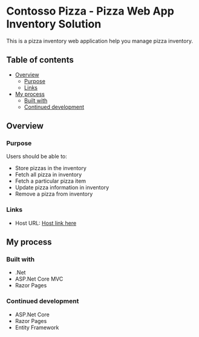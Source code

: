 # Contosso Pizza - Pizza Web App Inventory Solution

This is a pizza inventory web application help you manage pizza inventory.

## Table of contents

- [Overview](#overview)
  - [Purpose](#purpose)
  - [Links](#links)
- [My process](#my-process)
  - [Built with](#built-with)
  <!-- - [What I learned](#what-i-learned) -->
  - [Continued development](#continued-development)
  <!-- - [Useful resources](#useful-resources) -->
<!-- - [Author](#author)
- [Acknowledgments](#acknowledgments) -->

## Overview

### Purpose

Users should be able to:

- Store pizzas in the inventory
- Fetch all pizza in inventory
- Fetch a particular pizza item
- Update pizza information in inventory
- Remove a pizza from inventory


### Links

- Host URL: [Host link here](https://your-solution-url.com)
<!-- - Live Site URL: [Add live site URL here](https://your-live-site-url.com) -->

## My process

### Built with

- .Net
- ASP.Net Core MVC
- Razor Pages


<!-- ### What I learned

Use this section to recap over some of your major learnings while working through this project. Writing these out and providing code samples of areas you want to highlight is a great way to reinforce your own knowledge.

To see how you can add code snippets, see below:

```html
<h1>Some HTML code I'm proud of</h1>
```
```css
.proud-of-this-css {
  color: papayawhip;
}
```
```js
const proudOfThisFunc = () => {
  console.log('🎉')
}
```

If you want more help with writing markdown, we'd recommend checking out [The Markdown Guide](https://www.markdownguide.org/) to learn more.

**Note: Delete this note and the content within this section and replace with your own learnings.** -->

### Continued development

- ASP.Net Core
- Razor Pages
- Entity Framework

<!-- ### Useful resources

- [Example resource 1](https://www.example.com) - This helped me for XYZ reason. I really liked this pattern and will use it going forward.
- [Example resource 2](https://www.example.com) - This is an amazing article which helped me finally understand XYZ. I'd recommend it to anyone still learning this concept.

**Note: Delete this note and replace the list above with resources that helped you during the challenge. These could come in handy for anyone viewing your solution or for yourself when you look back on this project in the future.** -->

